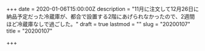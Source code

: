+++
date = 2020-01-06T15:00:00Z
description = "11月に注文して12月26日に納品予定だった冷蔵庫が、都合で設置する2階にあげられなかったので、2週間ほど冷蔵庫なしで過ごした。"
draft = true
lastmod = ""
slug = "20200107"
title = "20200107"

+++
